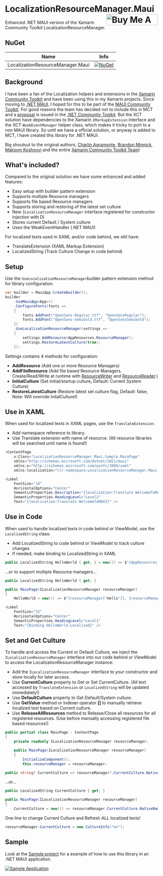 # LocalizationResourceManager.Maui <a href="https://www.buymeacoffee.com/sirjohnk" target="_blank"><img src="https://www.buymeacoffee.com/assets/img/custom_images/orange_img.png" alt="Buy Me A Coffee" align="right" style="height: 37px !important;width: 170px !important;" ></a>

Enhanced .NET MAUI version of the Xamarin Community Toolkit LocalizationResourceManager.

## NuGet

|Name|Info|
| ------------------- | :------------------: |
|LocalizationResourceManager.Maui|[![NuGet](https://buildstats.info/nuget/LocalizationResourceManager.Maui?includePreReleases=true)](https://www.nuget.org/packages/LocalizationResourceManager.Maui/)|

## Background

I have been a fan of the Localization helpers and extensions in the [Xamarin Community Toolkit](https://github.com/xamarin/XamarinCommunityToolkit) and have been using this in my Xamarin projects. Since moving to [.NET MAUI](https://github.com/dotnet/maui), I hoped for this to be part of the [MAUI Community Toolkit](https://github.com/CommunityToolkit/Maui). For good reasons the team has decided not to include this in MCT and a [proposal](https://github.com/CommunityToolkit/dotnet/issues/312) is issued in the [.NET Community Toolkit](https://github.com/CommunityToolkit/dotnet). But the XCT solution have dependencies to the Xamarin `IMarkupExtension` interface and the XCT `WeakEventManager` helper class, which makes it tricky to port to a non MAUI library. So until we have a official solution, or anyway is added to MCT, I have created this library for .NET MAUI.

Big shoutout to the original authors, [Charlin Agramonte](https://github.com/Char0394), [Brandon Minnick](https://github.com/brminnick), [Maksym Koshovyi](https://github.com/maxkoshevoi) and the entire [Xamarin Community Toolkit Team](https://github.com/xamarin/XamarinCommunityToolkit/graphs/contributors)!

## What's included?
Compared to the original solution we have some enhanced and added features:
- Easy setup with builder pattern extension
- Supports multiple Resource managers
- Supports file based Resource managers
- Supports storing and restoring of the latest set culture
- New `ILocalizationResourceManager` interface registered for constructor injection with DI
- Stores current Default / System culture
- Uses the WeakEventHandler (.NET MAUI)

For localized texts used in XAML and/or code behind, we still have:
- TranslateExtension (XAML Markup Extension)
- LocalizedString (Track Culture Change in code behind)

## Setup
Use the `UseLocalizationResourceManager`builder pattern extension method for library configuration.
```csharp
var builder = MauiApp.CreateBuilder();
builder
    .UseMauiApp<App>()
    .ConfigureFonts(fonts =>
    {
        fonts.AddFont("OpenSans-Regular.ttf", "OpenSansRegular");
        fonts.AddFont("OpenSans-Semibold.ttf", "OpenSansSemibold");
    })
    .UseLocalizationResourceManager(settings =>
    {
        settings.AddResource(AppResources.ResourceManager);
        settings.RestoreLatestCulture(true);
    });
```
Settings contains 4 methods for configuration:
- **AddResource** (Add one or more Resource Managers)
- **AddFileResource** (Add file based Resource Managers. Create/Read/Write at runtime with [ResourceWriter](https://learn.microsoft.com/en-us/dotnet/api/system.resources.resourcewriter) and [ResourceReader](https://learn.microsoft.com/en-us/dotnet/api/system.resources.resourcereader).)
- **InitialCulture** (Set initial/startup culture, Default: Current System Culture)
- **RestoreLatestCulture** (Restore latest set culture flag, Default: false, Note: Will override InitalCulture!)

## Use in XAML
When used for localized texts in XAML pages, use the `TranslateExtension`:
- Add namespace reference to library.
- Use Translate extension with name of resource. (All resource libraries will be searched until name is found!)
```csharp
<ContentPage
    x:Class="LocalizationResourceManager.Maui.Sample.MainPage"
    xmlns="http://schemas.microsoft.com/dotnet/2021/maui"
    xmlns:x="http://schemas.microsoft.com/winfx/2009/xaml"
    xmlns:localization="clr-namespace:LocalizationResourceManager.Maui;assembly=LocalizationResourceManager.Maui">
```
```csharp
<Label
    FontSize="18"
    HorizontalOptions="Center"
    SemanticProperties.Description="{localization:Translate WelcomeToMAUI}"
    SemanticProperties.HeadingLevel="Level2"
    Text="{localization:Translate WelcomeToMAUI}" />
```

## Use in Code
When used to handle localized texts in code behind or ViewModel, use the `LocalizedString` class:
- Add LocalizedString to code behind or ViewModel to track culture changes
- If needed, make binding to LocalizedString in XAML
```csharp
public LocalizedString HelloWorld { get; } = new(() => $"{AppResources.Hello}, {AppResources.World}!");
```
...or to support multiple Resource managers...
```csharp
public LocalizedString HelloWorld { get; }

public MainPage(ILocalizationResourceManager resourceManager)
{
    HelloWorld = new(() => $"{resourceManager["Hello"]}, {resourceManager["World"]}!");
```
```csharp
<Label
    FontSize="32"
    HorizontalOptions="Center"
    SemanticProperties.HeadingLevel="Level1"
    Text="{Binding HelloWorld.Localized}" />
```

## Set and Get Culture
To handle and access the Current or Default Culture, we inject the `ILocalizationResourceManager` interface into our code behind or ViewModel to access the LocalizationResourceManager instance:
- Add the `ILocalizationResourceManager` interface to your constructor and store locally for later access.
- Use **CurrentCulture** property to Get or Set CurrentCulture. (All text accessed by `TranslateExtension` or `LocalizedString` will be updated immediately!)
- Use **DefaultCulture** property to Get Default/System culture.
- Use **GetValue** method or Indexer operator **[]** to manually retrieve localized text based on Current culture.
- Use **ReleaseAllResources** method to Release/Close all resources for all registered resources. (Use before manually accessing registered file based resources!) 
```csharp
public partial class MainPage : ContentPage
{
    private readonly ILocalizationResourceManager resourceManager;

    public MainPage(ILocalizationResourceManager resourceManager)
    {
        InitializeComponent();
        this.resourceManager = resourceManager;
```
```csharp
public string? CurrentCulture => resourceManager?.CurrentCulture.NativeName;
```
...or...
```csharp
public LocalizedString CurrentCulture { get; }

public MainPage(ILocalizationResourceManager resourceManager)
{
    CurrentCulture = new(() => resourceManager.CurrentCulture.NativeName);
```
One line to change Current Culture and Refresh ALL localized texts!
```csharp
resourceManager.CurrentCulture = new CultureInfo("en");
```

## Sample
Look at the [Sample project](https://github.com/SirJohnK/LocalizationResourceManager.Maui/tree/main/LocalizationResourceManager.Maui.Sample) for a example of how to use this library in an .NET MAUI application.

[![Sample Application](https://github.com/SirJohnK/LocalizationResourceManager.Maui/blob/main/Docs/LocalizationResourceManager.gif)](https://github.com/SirJohnK/LocalizationResourceManager.Maui/tree/main/LocalizationResourceManager.Maui.Sample)
